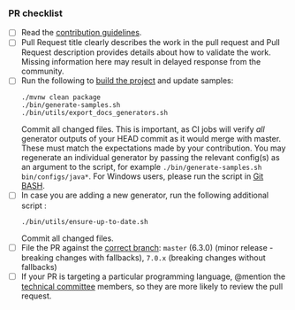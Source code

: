 <!-- Enter details of the change here. Include additional tests that have been done, reference to the issue for tracking, etc. -->

<!-- Please check the completed items below -->
### PR checklist
 
- [ ] Read the [contribution guidelines](https://github.com/openapitools/openapi-generator/blob/master/CONTRIBUTING.md).
- [ ] Pull Request title clearly describes the work in the pull request and Pull Request description provides details about how to validate the work. Missing information here may result in delayed response from the community.
- [ ] Run the following to [build the project](https://github.com/OpenAPITools/openapi-generator#14---build-projects) and update samples:
  ```
  ./mvnw clean package 
  ./bin/generate-samples.sh
  ./bin/utils/export_docs_generators.sh
  ``` 
  Commit all changed files. 
  This is important, as CI jobs will verify _all_ generator outputs of your HEAD commit as it would merge with master. 
  These must match the expectations made by your contribution. 
  You may regenerate an individual generator by passing the relevant config(s) as an argument to the script, for example `./bin/generate-samples.sh bin/configs/java*`. 
  For Windows users, please run the script in [Git BASH](https://gitforwindows.org/).
- [ ] In case you are adding a new generator, run the following additional script : 
  ```
  ./bin/utils/ensure-up-to-date.sh
  ``` 
  Commit all changed files.
- [ ] File the PR against the [correct branch](https://github.com/OpenAPITools/openapi-generator/wiki/Git-Branches): `master` (6.3.0) (minor release - breaking changes with fallbacks), `7.0.x` (breaking changes without fallbacks)
- [ ] If your PR is targeting a particular programming language, @mention the [technical committee](https://github.com/openapitools/openapi-generator/#62---openapi-generator-technical-committee) members, so they are more likely to review the pull request.
